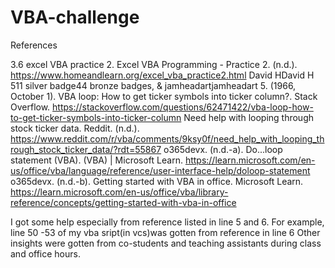 # VBA-challenge
References

3.6 excel VBA practice 2. Excel VBA Programming - Practice 2. (n.d.). https://www.homeandlearn.org/excel_vba_practice2.html 
David HDavid H                    511 silver badge44 bronze badges, & jamheadartjamheadart                    5. (1966, October 1). VBA loop: How to get ticker symbols into ticker column?. Stack Overflow. https://stackoverflow.com/questions/62471422/vba-loop-how-to-get-ticker-symbols-into-ticker-column 
Need help with looping through stock ticker data. Reddit. (n.d.). https://www.reddit.com/r/vba/comments/9ksy0f/need_help_with_looping_through_stock_ticker_data/?rdt=55867 
o365devx. (n.d.-a). Do...loop statement (VBA). (VBA) | Microsoft Learn. https://learn.microsoft.com/en-us/office/vba/language/reference/user-interface-help/doloop-statement 
o365devx. (n.d.-b). Getting started with VBA in office. Microsoft Learn. https://learn.microsoft.com/en-us/office/vba/library-reference/concepts/getting-started-with-vba-in-office 

I got some help especially from reference listed in line 5 and 6.
For example, line 50 -53 of my vba sript(in vcs)was gotten from reference in line 6
Other insights were gotten from co-students and teaching assistants during class and office hours. 
